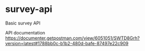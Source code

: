 # survey-api
Basic survey API

API documentation
https://documenter.getpostman.com/view/6051051/SWTD8Grh?version=latest#1788bb0c-b1b2-480d-bafe-87497e22c909
